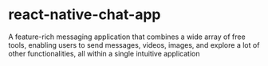 # react-native-chat-app
A feature-rich messaging application that combines a wide array of free tools, enabling users to send messages, videos, images, and explore a lot of other functionalities, all within a single intuitive application
